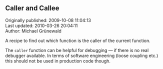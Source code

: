 ## Caller and Callee  
Originally published: 2009-10-08 11:04:13  
Last updated: 2010-03-26 20:04:11  
Author: Michael Grünewald  
  
A recipe to find out which function is the caller of the current function. 

The `caller` function can be helpful for debugging &mdash; if there is no real debugger available. In terms of software engineering (loose coupling etc.) this should not be used in production code though.

